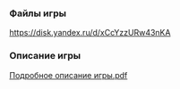### Файлы игры
https://disk.yandex.ru/d/xCcYzzURw43nKA

### Описание игры
[Подробное описание игры.pdf](https://github.com/user-attachments/files/16323576/default.pdf)
